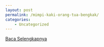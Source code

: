 ```yaml
---
layout: post
permalink: /mimpi-kaki-orang-tua-bengkak/
categories:
    - Uncategorized
---
```


[Baca Selengkapnya](/02)